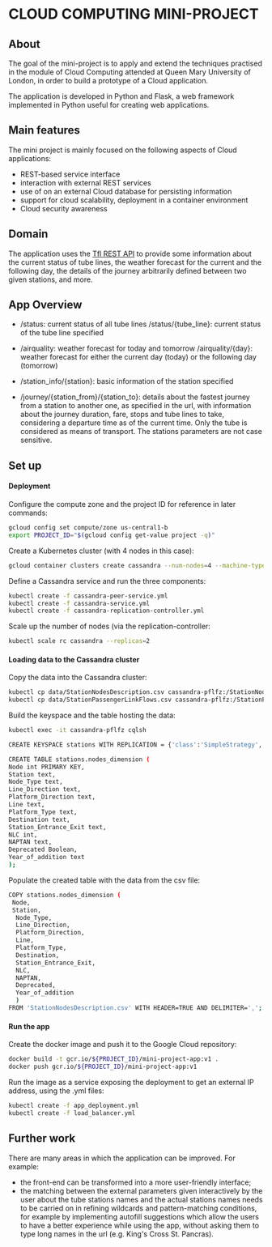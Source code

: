 # CLOUD COMPUTING MINI-PROJECT

About
-----
The goal of the mini-project is to apply and extend the techniques practised in the module of Cloud Computing attended at Queen Mary University of London, in order to build a prototype of a Cloud application.

The application is developed in Python and Flask, a web framework implemented in Python useful for creating web applications. 


Main features
-----
The mini project is mainly focused on the following aspects of Cloud applications:

- REST-based service interface
- interaction with external REST services
- use of on an external Cloud database for persisting information
- support for cloud scalability, deployment in a container environment
- Cloud security awareness


Domain
------
The application uses the [Tfl REST API](https://api.tfl.gov.uk/) to provide some information about the current status of tube lines, the weather forecast for the current and the following day, the details of the journey arbitrarily defined between two given stations, and more. 


App Overview
------

- /status: current status of all tube lines
  /status/{tube_line}: current status of the tube line specified

- /airquality: weather forecast for today and tomorrow
  /airquality/{day}: weather forecast for either the current day (today) or the following day (tomorrow)

- /station_info/{station}: basic information of the station specified

- /journey/{station_from}/{station_to}: details about the fastest journey from a station to another one, as specified in the url, with information about the journey duration, fare, stops and tube lines to take, considering a departure time as of the current time. Only the tube is considered as means of transport. The stations parameters are not case sensitive.


Set up
-------
#### Deployment
Configure the compute zone and the project ID for reference in later commands:
```bash
gcloud config set compute/zone us-central1-b
export PROJECT_ID="$(gcloud config get-value project -q)"
```

Create a Kubernetes cluster (with 4 nodes in this case):
```bash
gcloud container clusters create cassandra --num-nodes=4 --machine-type "n1-standard-2"
```

Define a Cassandra service and run the three components: 
```bash
kubectl create -f cassandra-peer-service.yml
kubectl create -f cassandra-service.yml
kubectl create -f cassandra-replication-controller.yml
```

Scale up the number of nodes (via the replication-controller:
```bash
kubectl scale rc cassandra --replicas=2
```


#### Loading data to the Cassandra cluster
Copy the data into the Cassandra cluster:
```bash
kubectl cp data/StationNodesDescription.csv cassandra-pflfz:/StationNodesDescription.csv
kubectl cp data/StationPassengerLinkFlows.csv cassandra-pflfz:/StationPassengerLinkFlows.csv
```
Build the keyspace and the table hosting the data:
```bash
kubectl exec -it cassandra-pflfz cqlsh

CREATE KEYSPACE stations WITH REPLICATION = {'class':'SimpleStrategy', 'replication_factor':2};

CREATE TABLE stations.nodes_dimension (
Node int PRIMARY KEY,
Station text,
Node_Type text, 
Line_Direction text,
Platform_Direction text, 
Line text,
Platform_Type text, 
Destination text,
Station_Entrance_Exit text,
NLC int,
NAPTAN text,
Deprecated Boolean,
Year_of_addition text
);
```
Populate the created table with the data from the csv file:
```bash
COPY stations.nodes_dimension (   
 Node,
 Station,
  Node_Type, 
  Line_Direction,
  Platform_Direction, 
  Line,
  Platform_Type, 
  Destination,
  Station_Entrance_Exit,
  NLC,
  NAPTAN,
  Deprecated,
  Year_of_addition
  )
FROM 'StationNodesDescription.csv' WITH HEADER=TRUE AND DELIMITER=',';
```

#### Run the app
Create the docker image and push it to the Google Cloud repository:
 ```bash
 docker build -t gcr.io/${PROJECT_ID}/mini-project-app:v1 .
 docker push gcr.io/${PROJECT_ID}/mini-project-app:v1
 ```
 
Run the image as a service exposing the deployment to get an external IP address, using the .yml files:
 ```bash
kubectl create -f app_deployment.yml
kubectl create -f load_balancer.yml
 ```
 
 
 Further work
 -------
 There are many areas in which the application can be improved. For example:
 - the front-end can be transformed into a more user-friendly interface;
 - the matching between the external parameters given interactively by the user about the tube stations names and the actual stations names needs to be carried on in refining wildcards and pattern-matching conditions, for example by implementing autofill suggestions which allow the users to have a better experience while using the app, without asking them to type long names in the url (e.g. King's Cross St. Pancras).


 
 
